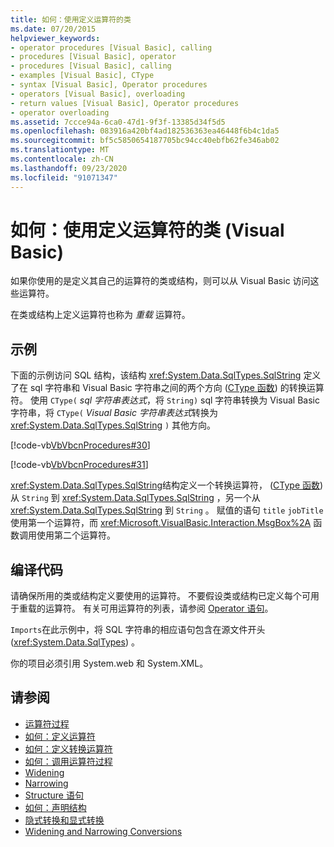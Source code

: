 ```yaml
---
title: 如何：使用定义运算符的类
ms.date: 07/20/2015
helpviewer_keywords:
- operator procedures [Visual Basic], calling
- procedures [Visual Basic], operator
- procedures [Visual Basic], calling
- examples [Visual Basic], CType
- syntax [Visual Basic], Operator procedures
- operators [Visual Basic], overloading
- return values [Visual Basic], Operator procedures
- operator overloading
ms.assetid: 7ccce94a-6ca0-47d1-9f3f-13385d34f5d5
ms.openlocfilehash: 083916a420bf4ad182536363ea46448f6b4c1da5
ms.sourcegitcommit: bf5c5850654187705bc94cc40ebfb62fe346ab02
ms.translationtype: MT
ms.contentlocale: zh-CN
ms.lasthandoff: 09/23/2020
ms.locfileid: "91071347"
---
```

# <a name="how-to-use-a-class-that-defines-operators-visual-basic"></a>如何：使用定义运算符的类 (Visual Basic)

如果你使用的是定义其自己的运算符的类或结构，则可以从 Visual Basic 访问这些运算符。  
  
 在类或结构上定义运算符也称为 *重载* 运算符。  
  
## <a name="example"></a>示例  

 下面的示例访问 SQL 结构，该结构 <xref:System.Data.SqlTypes.SqlString> 定义了在 sql 字符串和 Visual Basic 字符串之间的两个方向 ([CType 函数](../../../language-reference/functions/ctype-function.md)) 的转换运算符。 使用 `CType(` *sql 字符串表达式*，将 `String)` sql 字符串转换为 Visual Basic 字符串，将 `CType(` *Visual Basic 字符串表达式*转换为 <xref:System.Data.SqlTypes.SqlString> `)` 其他方向。  
  
 [!code-vb[VbVbcnProcedures#30](~/samples/snippets/visualbasic/VS_Snippets_VBCSharp/VbVbcnProcedures/VB/Class1.vb#30)]  
  
 [!code-vb[VbVbcnProcedures#31](~/samples/snippets/visualbasic/VS_Snippets_VBCSharp/VbVbcnProcedures/VB/Class1.vb#31)]  
  
 <xref:System.Data.SqlTypes.SqlString>结构定义一个转换运算符， ([CType 函数](../../../language-reference/functions/ctype-function.md)) 从 `String` 到 <xref:System.Data.SqlTypes.SqlString> ，另一个从 <xref:System.Data.SqlTypes.SqlString> 到 `String` 。 赋值的语句 `title` `jobTitle` 使用第一个运算符，而 <xref:Microsoft.VisualBasic.Interaction.MsgBox%2A> 函数调用使用第二个运算符。  
  
## <a name="compile-the-code"></a>编译代码  

 请确保所用的类或结构定义要使用的运算符。 不要假设类或结构已定义每个可用于重载的运算符。 有关可用运算符的列表，请参阅 [Operator 语句](../../../language-reference/statements/operator-statement.md)。  
  
 `Imports`在此示例中，将 SQL 字符串的相应语句包含在源文件开头 (<xref:System.Data.SqlTypes>) 。  
  
 你的项目必须引用 System.web 和 System.XML。  
  
## <a name="see-also"></a>请参阅

- [运算符过程](./operator-procedures.md)
- [如何：定义运算符](./how-to-define-an-operator.md)
- [如何：定义转换运算符](./how-to-define-a-conversion-operator.md)
- [如何：调用运算符过程](./how-to-call-an-operator-procedure.md)
- [Widening](../../../language-reference/modifiers/widening.md)
- [Narrowing](../../../language-reference/modifiers/narrowing.md)
- [Structure 语句](../../../language-reference/statements/structure-statement.md)
- [如何：声明结构](../data-types/how-to-declare-a-structure.md)
- [隐式转换和显式转换](../data-types/implicit-and-explicit-conversions.md)
- [Widening and Narrowing Conversions](../data-types/widening-and-narrowing-conversions.md)
